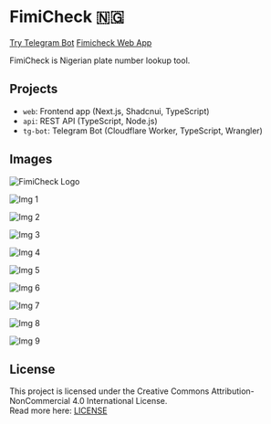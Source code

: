 # FimiCheck 🇳🇬

[Try Telegram Bot](https://t.me/fimicheckbot)
[Fimicheck Web App](https://fimicheck.adedoyin.dev)

FimiCheck is Nigerian plate number lookup tool.

## Projects

- `web`: Frontend app (Next.js, Shadcnui, TypeScript)
- `api`: REST API (TypeScript, Node.js)
- `tg-bot`: Telegram Bot (Cloudflare Worker, TypeScript, Wrangler)

## Images

![FimiCheck Logo](/md-assets/logo.png)

![Img 1](/md-assets/img-1.png)

![Img 2](/md-assets/img-2.png)

![Img 3](/md-assets/img-3.png)

![Img 4](/md-assets/img-4.png)

![Img 5](/md-assets/img-5.png)

![Img 6](/md-assets/img-6.png)

![Img 7](/md-assets/img-7.png)

![Img 8](/md-assets/img-8.png)

![Img 9](/md-assets/img-9.png)

## License

This project is licensed under the Creative Commons Attribution-NonCommercial 4.0 International License.  
Read more here: [LICENSE](./LICENSE)
